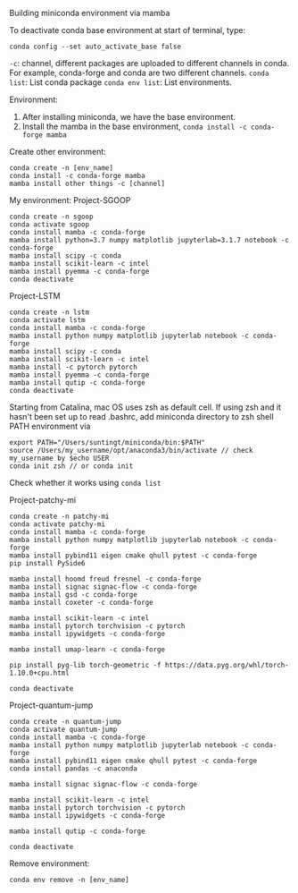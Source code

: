 Building miniconda environment via mamba

To deactivate conda base environment at start of terminal, type:
```
conda config --set auto_activate_base false
```

`-c`: channel, different packages are uploaded to different channels in conda. For example, conda-forge and conda are two different channels.
`conda list`: List conda package
`conda env list`: List environments.


Environment:

1. After installing miniconda, we have the base environment.
2. Install the mamba in the base environment, `conda install -c conda-forge mamba`

Create other environment:

```
conda create -n [env_name]
conda install -c conda-forge mamba
mamba install other things -c [channel]
```

My environment:
Project-SGOOP
```
conda create -n sgoop
conda activate sgoop
conda install mamba -c conda-forge
mamba install python=3.7 numpy matplotlib jupyterlab=3.1.7 notebook -c conda-forge
mamba install scipy -c conda
mamba install scikit-learn -c intel
mamba install pyemma -c conda-forge
conda deactivate
```

Project-LSTM
```
conda create -n lstm
conda activate lstm
conda install mamba -c conda-forge
mamba install python numpy matplotlib jupyterlab notebook -c conda-forge
mamba install scipy -c conda
mamba install scikit-learn -c intel
mamba install -c pytorch pytorch
mamba install pyemma -c conda-forge
mamba install qutip -c conda-forge
conda deactivate
```

Starting from Catalina, mac OS uses zsh as default cell.
If using zsh and it hasn't been set up to read .bashrc, add miniconda directory to zsh shell PATH environment via
```
export PATH="/Users/suntingt/miniconda/bin:$PATH"
source /Users/my_username/opt/anaconda3/bin/activate // check my_username by $echo USER
conda init zsh // or conda init
```
Check whether it works using `conda list`


Project-patchy-mi
```
conda create -n patchy-mi
conda activate patchy-mi
conda install mamba -c conda-forge
mamba install python numpy matplotlib jupyterlab notebook -c conda-forge
mamba install pybind11 eigen cmake qhull pytest -c conda-forge
pip install PySide6

mamba install hoomd freud fresnel -c conda-forge
mamba install signac signac-flow -c conda-forge
mamba install gsd -c conda-forge
mamba install coxeter -c conda-forge

mamba install scikit-learn -c intel
mamba install pytorch torchvision -c pytorch
mamba install ipywidgets -c conda-forge

mamba install umap-learn -c conda-forge

pip install pyg-lib torch-geometric -f https://data.pyg.org/whl/torch-1.10.0+cpu.html

conda deactivate
```

Project-quantum-jump
```
conda create -n quantum-jump
conda activate quantum-jump
conda install mamba -c conda-forge
mamba install python numpy matplotlib jupyterlab notebook -c conda-forge
mamba install pybind11 eigen cmake qhull pytest -c conda-forge
conda install pandas -c anaconda

mamba install signac signac-flow -c conda-forge

mamba install scikit-learn -c intel
mamba install pytorch torchvision -c pytorch
mamba install ipywidgets -c conda-forge

mamba install qutip -c conda-forge

conda deactivate
```


Remove environment: 
```
conda env remove -n [env_name]
```

